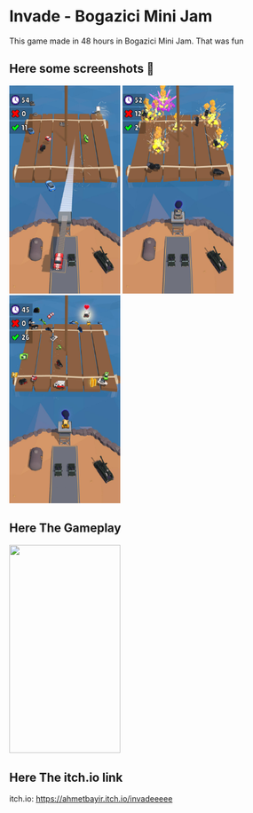 # Invade - Bogazici Mini Jam 
This game made in 48 hours in Bogazici Mini Jam. That was fun 

## Here some screenshots 📱
<img src="image_001_0049.jpg" width="200" height="375">  <img src="image_001_0099.jpg" width="200" height="375">    <img src="image_001_0302.jpg" width="200" height="375">

## Here The Gameplay
<img src="movie_001 - Trim.mp4" width="200" height="375">

## Here The itch.io link
itch.io: <https://ahmetbayir.itch.io/invadeeeee>
